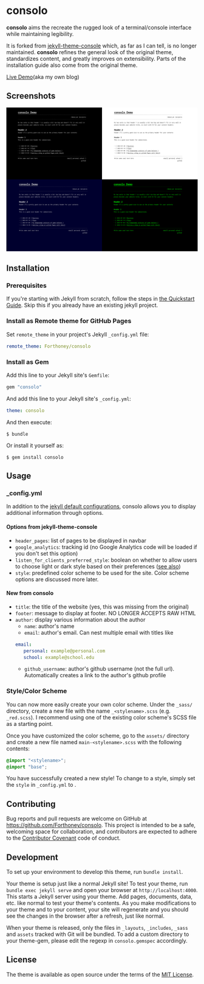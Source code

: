 # consolo

**consolo** aims the recreate the rugged look of a terminal/console interface while maintaining legibility.

It is forked from [jekyll-theme-console](https://github.com/b2a3e8/jekyll-theme-console) which, as far as I can tell, is no longer maintained.
**consolo** refines the general look of the original theme, standardizes content, and greatly improves on extensibility. 
Parts of the installation guide also come from the original theme.

[Live Demo](https://forthoney.github.io/)(aka my own blog)

## Screenshots

![Collage of themes](theme_collage.png)

## Installation

### Prerequisites

If you're starting with Jekyll from scratch, follow the steps in [the Quickstart Guide](https://jekyllrb.com/docs/). Skip this if you already have an existing jekyll project.

### Install as Remote theme for GitHub Pages

Set `remote_theme` in your project's Jekyll `_config.yml` file:

```yaml
remote_theme: Forthoney/consolo
```

### Install as Gem

Add this line to your Jekyll site's `Gemfile`:

```ruby
gem "consolo"
```

And add this line to your Jekyll site's `_config.yml`:

```yaml
theme: consolo
```

And then execute:

    $ bundle

Or install it yourself as:

    $ gem install consolo

## Usage

### _config.yml
In addition to the [jekyll default configurations](https://jekyllrb.com/docs/configuration/default/), consolo allows you to display additional information through options.

#### Options from jekyll-theme-console
- `header_pages`: list of pages to be displayed in navbar
- `google_analytics`: tracking id (no Google Analytics code will be loaded if you don't set this option)
- `listen_for_clients_preferred_style`: boolean on whether to allow users to choose light or dark style based on their preferences ([see also](https://developer.mozilla.org/en-US/docs/Web/CSS/@media/prefers-color-scheme))
- `style`: predefined color scheme to be used for the site. Color scheme options are discussed more later.

#### New from consolo
- `title`: the title of the website (yes, this was missing from the original)
- `footer`: message to display at footer. NO LONGER ACCEPTS RAW HTML
- `author`: display various information about the author
   - `name`: author's name
   - `email`: author's email. Can nest multiple email with titles like
   ```YAML
   email:
      personal: example@personal.com
      school: example@school.edu
   ```
   - `github_username`: author's github username (not the full url). Automatically creates a link to the author's github profile

### Style/Color Scheme
You can now more easily create your own color scheme. Under the `_sass/` directory, create a new file with the name `_<stylename>.scss` (e.g. `_red.scss`).
I recommend using one of the existing color scheme's SCSS file as a starting point.

Once you have customized the color scheme, go to the `assets/` directory and create a new file named `main-<stylename>.scss` with the following contents:
```SCSS
@import "<stylename>";
@import "base";
```
You have successfully created a new style!
To change to a style, simply set the `style` in `_config.yml` to <stylename>.

## Contributing

Bug reports and pull requests are welcome on GitHub at https://github.com/Forthoney/consolo. This project is intended to be a safe, welcoming space for collaboration, and contributors are expected to adhere to the [Contributor Covenant](http://contributor-covenant.org) code of conduct.

## Development

To set up your environment to develop this theme, run `bundle install`.

Your theme is setup just like a normal Jekyll site! To test your theme, run `bundle exec jekyll serve` and open your browser at `http://localhost:4000`. This starts a Jekyll server using your theme. Add pages, documents, data, etc. like normal to test your theme's contents. As you make modifications to your theme and to your content, your site will regenerate and you should see the changes in the browser after a refresh, just like normal.

When your theme is released, only the files in `_layouts`, `_includes`, `_sass` and `assets` tracked with Git will be bundled.
To add a custom directory to your theme-gem, please edit the regexp in `consolo.gemspec` accordingly.

## License

The theme is available as open source under the terms of the [MIT License](https://opensource.org/licenses/MIT).

